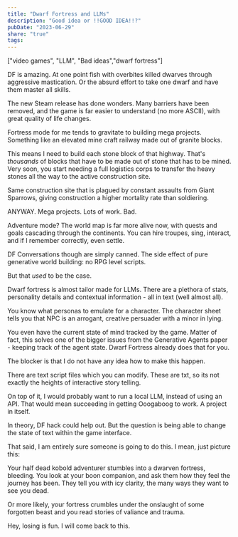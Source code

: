 ```yaml
---
title: "Dwarf Fortress and LLMs"
description: "Good idea or !!GOOD IDEA!!?"
pubDate: "2023-06-29"
share: "true"
tags: 
---
```


["video games", "LLM", "Bad ideas","dwarf fortress"]

DF is amazing. At one point fish with overbites killed dwarves through aggressive mastication. Or the absurd effort to take one dwarf and have them master all skills.

The new Steam release has done wonders. Many barriers have been removed, and the game is far easier to understand (no more ASCII), with great quality of life changes.

Fortress mode for me tends to gravitate to building mega projects. Something like an elevated mine craft railway made out of granite blocks. 

This means I need to build each stone block of that highway. That's *thousands* of blocks that have to be made out of stone that has to be mined. Very soon, you start needing a full logistics corps to transfer the heavy stones all the way to the active construction site.

Same construction site that is plagued by constant assaults from Giant Sparrows, giving construction a higher mortality rate than soldiering. 

ANYWAY. Mega projects. Lots of work. Bad. 

Adventure mode? The world map is far more alive now, with quests and goals cascading through the continents. You can hire troupes, sing, interact, and if I remember correctly, even settle.

DF Conversations though are simply canned. The side effect of pure generative world building: no RPG level scripts.


But that *used* to be the case. 

Dwarf fortress is almost tailor made for LLMs. There are a plethora of stats, personality details and contextual information - all in text (well almost all).

You know what personas to emulate for a character. The character sheet tells you that NPC is an arrogant, creative persuader with a  minor in lying. 

You even have the current state of mind tracked by the game. Matter of fact, this solves one of the bigger issues from the Generative Agents paper - keeping track of the agent state. Dwarf Fortress already does that for you.

The blocker is that I do not have any idea how to make this happen. 

There are text script files which you can modify. These are txt, so its not exactly the heights of interactive story telling. 

On top of it, I would probably want to run a local LLM, instead of using an API.  That would mean succeeding in getting Ooogaboog to work. A project in itself.

In theory, DF hack could help out. But the question is being able to change the state of text within the game interface. 

That said, I am entirely sure someone is going to do this. I mean, just picture this:

Your half dead kobold adventurer stumbles into a dwarven fortress, bleeding. You look at your boon companion, and ask them how they feel the journey has been. 
They tell you with icy clarity, the many ways they want to see you dead.

Or more likely, your fortress crumbles under the onslaught of some forgotten beast and you read stories of valiance and trauma.

Hey, losing is fun. I will come back to this.


